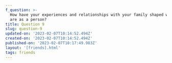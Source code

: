 ```yaml
---
f_question: >-
  How have your experiences and relationships with your family shaped who you
  are as a person?
title: Question 9
slug: question-9
updated-on: '2023-02-07T10:14:52.494Z'
created-on: '2023-02-07T10:14:52.494Z'
published-on: '2023-02-07T10:17:49.983Z'
layout: '[friends].html'
tags: friends
---
```



